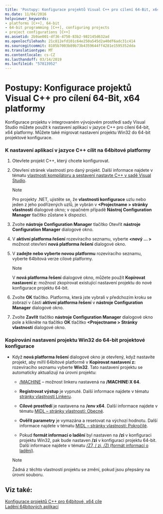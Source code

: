 ```yaml
---
title: 'Postupy: Konfigurace projektů Visual C++ pro cílení 64-Bit, x64 platformy'
ms.date: 11/04/2016
helpviewer_keywords:
- platforms [C++], 64-bit
- 64-bit programming [C++], configuring projects
- project configurations [C++]
ms.assetid: 2b9ae001-df36-4750-83b2-982145d632ad
ms.openlocfilehash: 21c812efd101c64e250a545d2a40df6adc31c414
ms.sourcegitcommit: 8105b7003b89b73b4359644ff4281e1595352dda
ms.translationtype: MT
ms.contentlocale: cs-CZ
ms.lasthandoff: 03/14/2019
ms.locfileid: "57813952"
---
```

# <a name="how-to-configure-visual-c-projects-to-target-64-bit-x64-platforms"></a>Postupy: Konfigurace projektů Visual C++ pro cílení 64-Bit, x64 platformy

Konfigurace projektu v integrovaném vývojovém prostředí sady Visual Studio můžete použít k nastavení aplikací v jazyce C++ pro cílení 64-bit, x64 platformy. Můžete také migrovat nastavení projektu Win32 do 64-bit projektové konfigurace.

### <a name="to-set-up-c-applications-to-target-64-bit-platforms"></a>K nastavení aplikací v jazyce C++ cílit na 64bitové platformy

1. Otevřete projekt C++, který chcete konfigurovat.

1. Otevření stránek vlastností pro daný projekt. Další informace najdete v tématu [vlastnosti kompilátoru a sestavení nastavte C++ v sadě Visual Studio](working-with-project-properties.md).

   > [!NOTE]
   > Pro projekty .NET, ujistěte se, že **vlastnosti konfigurace** uzlu nebo jeden z jeho podřízených uzlů, je vybrán v  **\<Projectname > stránky vlastností** dialogové okno; v opačném případě  **Nástroj Configuration Manager** tlačítko zůstane k dispozici.

1. Zvolte **nástroje Configuration Manager** tlačítko Otevřít **nástroje Configuration Manager** dialogové okno.

1. V **aktivní platforma řešení** rozevíracího seznamu, vyberte  **\<nový … >** možnost otevření **nová platforma řešení** dialogové okno.

1. V **zadejte nebo vyberte novou platformu** rozevíracího seznamu, vyberte 64bitová verze cílové platformy.

   > [!NOTE]
   > V **nová platforma řešení** dialogové okno, můžete použít **Kopírovat nastavení z:** možnost zkopírovat existující nastavení projektu do nové konfigurace projektu 64-bit.

1. Zvolte **OK** tlačítko. Platforma, která jste vybrali v předchozím kroku se zobrazí v části **aktivní platforma řešení** v **nástroje Configuration Manager** dialogové okno.

1. Zvolte **Zavřít** tlačítko **nástroje Configuration Manager** dialogové okno pole a klikněte na tlačítko **OK** tlačítko  **\<Projectname > Stránky vlastností** dialogové okno.

### <a name="to-copy-win32-project-settings-into-a-64-bit-project-configuration"></a>Kopírování nastavení projektu Win32 do 64-bit projektové konfigurace

- Když **nová platforma řešení** dialogové okno je otevřený, když nastavíte projekt, aby mířil 64bitové platformě v **Kopírovat nastavení z:** rozevíracího seznamu vyberte **Win32**. Tato nastavení projektu se automaticky aktualizují na úrovni projektu:

  - [/MACHINE](reference/machine-specify-target-platform.md) – možnost linkeru nastavená na **/MACHINE:X 64**.

  - **Registrovat výstup** je vypnuté. Další informace najdete v tématu [stránky vlastností Linkeru](reference/linker-property-pages.md).

  - **Cílové prostředí** je nastavena na **/env x64**. Další informace najdete v tématu [MIDL – stránky vlastností: Obecné](reference/midl-property-pages-general.md).

  - **Ověřit parametry** je vymazána a resetovat na výchozí hodnotu. Další informace najdete v tématu [MIDL – stránky vlastností: Pokročilé](reference/midl-property-pages-advanced.md).

  - Pokud **formát informací o ladění** byl nastaven na **/zi** v konfiguraci projektu Win32, pak bude nastaven **/zi** v konfiguraci projektu 64-bit. Další informace najdete v tématu [/Z7, / zi, /ZI (formát informací o ladění)](reference/z7-zi-zi-debug-information-format.md).

  > [!NOTE]
  > Žádná z těchto vlastností projektu se změní, pokud jsou přepsány na úrovni souboru.

## <a name="see-also"></a>Viz také:

[Konfigurace projektů C++ pro 64bitové, x64 cíle](configuring-programs-for-64-bit-visual-cpp.md)<br/>
[Ladění 64bitových aplikací](/visualstudio/debugger/debug-64-bit-applications)
